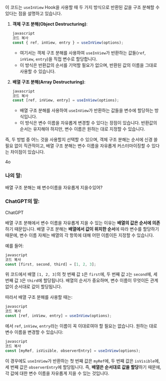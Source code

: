 이 코드는 `useInView` Hook을 사용할 때 두 가지 방식으로 반환된 값을 구조 분해할 수 있다는 점을 설명하고 있습니다.

1. **객체 구조 분해(Object Destructuring)**:
    
    ```jsx
    javascript
    코드 복사
    const { ref, inView, entry } = useInView(options);
    
    ```
    
    - 여기서는 객체 구조 분해를 사용하여 `useInView`가 반환하는 값들(`ref`, `inView`, `entry`)을 직접 변수로 할당합니다.
    - 이 방식은 반환값의 순서를 기억할 필요가 없으며, 반환된 값의 이름을 그대로 사용할 수 있습니다.
2. **배열 구조 분해(Array Destructuring)**:
    
    ```jsx
    javascript
    코드 복사
    const [ref, inView, entry] = useInView(options);
    
    ```
    
    - 배열 구조 분해를 사용하여 `useInView`가 반환하는 값들을 변수에 할당하는 방식입니다.
    - 이 방식은 변수 이름을 자유롭게 변경할 수 있다는 장점이 있습니다. 반환값의 순서는 유지해야 하지만, 변수 이름은 원하는 대로 지정할 수 있습니다.

즉, 두 방법 중 어느 것을 사용할지 선택할 수 있으며, 객체 구조 분해는 순서에 신경 쓸 필요 없이 직관적이고, 배열 구조 분해는 변수 이름을 자유롭게 커스터마이징할 수 있다는 차이점이 있습니다.

4o

### 나의 말:

배열 구조 분해는 왜 변수이름을 자유롭게 지을수있어?

### ChatGPT의 말:

ChatGPT

배열 구조 분해에서 변수 이름을 자유롭게 지을 수 있는 이유는 **배열의 값은 순서에 의존**하기 때문입니다. 배열 구조 분해는 **배열에서 값이 위치한 순서**에 따라 변수를 할당하기 때문에, 변수 이름 자체는 배열의 각 항목에 대해 어떤 이름이든 지정할 수 있습니다.

예를 들어:

```jsx
javascript
코드 복사
const [first, second, third] = [1, 2, 3];

```

위 코드에서 배열 `[1, 2, 3]`의 첫 번째 값 `1`은 `first`에, 두 번째 값 `2`는 `second`에, 세 번째 값 `3`은 `third`에 할당됩니다. 배열의 순서가 중요하며, 변수 이름이 무엇이든 관계없이 순서대로 값이 할당됩니다.

따라서 배열 구조 분해를 사용할 때는:

```jsx
javascript
코드 복사
const [ref, inView, entry] = useInView(options);

```

에서 `ref`, `inView`, `entry`라는 이름이 꼭 이대로여야 할 필요는 없습니다. 원하는 대로 변수 이름을 변경할 수 있습니다:

```jsx
javascript
코드 복사
const [myRef, isVisible, observerEntry] = useInView(options);

```

이 경우에도 `useInView`가 반환하는 첫 번째 값은 `myRef`에, 두 번째 값은 `isVisible`에, 세 번째 값은 `observerEntry`에 할당됩니다. 즉, **배열은 순서대로 값을 할당**하기 때문에, 각 값에 대한 변수 이름을 자유롭게 지을 수 있는 것입니다.
